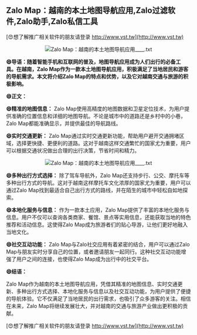 ## **Zalo Map：越南的本土地图导航应用,Zalo过滤软件,Zalo助手,Zalo私信工具**

[😍想了解推广相关软件的朋友请登录 http://www.vst.tw](http://www.vst.tw)

 <center><img src="https://vst.tw/MP4/tuiguang/png/3.png" alt="Zalo Map：越南的本土地图导航应用____.txt"></center>

**😄导语：随着智能手机和互联网的普及，地图导航应用成为人们出行的必备工具。在越南，Zalo Map作为一款本土地图导航应用，积极满足了当地居民和游客的导航需求。本文将介绍Zalo Map的特点和优势，以及它对越南交通与旅游的积极影响。**

**😄正文：**

**😄精准的地图信息：**
Zalo Map使用高精度的地图数据和卫星定位技术，为用户提供准确的位置信息和详细的地图导航。不论是城市中的道路还是乡村中的小巷，Zalo Map都能准确显示，并提供最佳的导航路线。

**😄实时交通更新：**
Zalo Map通过实时交通更新功能，帮助用户避开交通拥堵区域，选择更快捷、更便利的道路。这对于越南这样交通繁忙的国家尤为重要，用户可以根据交通状况做出合理的出行决策，节省时间和精力。

 <center><img src="https://vst.tw/MP4/tuiguang/png/7.png" alt="Zalo Map：越南的本土地图导航应用____.txt"></center>

**😄多种出行方式选择：**
除了驾车导航外，Zalo Map还支持步行、公交、摩托车等多种出行方式的导航。这对于越南这样摩托车文化浓厚的国家尤为重要，用户可以通过Zalo Map找到最适合自己出行方式的路线，并在陌生的城市中轻松自如地探索。

**😄本地化服务与信息：**
作为一款本土应用，Zalo Map提供了丰富的本地化服务与信息。用户不仅可以查询各类商家、餐馆、景点等实用信息，还能获取当地的特色推荐和活动信息。这使得Zalo Map成为旅游者们的贴心导游，让他们更好地融入当地文化。

**😄社交互动功能：**
Zalo Map与Zalo社交应用有着紧密的结合，用户可以通过Zalo Map与朋友实时分享自己的位置，或者邀请朋友一起同行。这种社交互动功能增强了用户之间的连接，也使得Zalo Map成为出行中的社交平台。

**😄结语：**

Zalo Map作为越南的本土地图导航应用，凭借其精准的地图信息、实时交通更新、多种出行方式选择、本地化服务与信息以及社交互动功能，为用户提供了便捷的导航体验。它不仅满足了当地居民的出行需求，也吸引了众多游客的关注。相信在未来，Zalo Map将继续发展壮大，并对越南的交通与旅游产业做出更积极的贡献。

[😍想了解推广相关软件的朋友请登录 http://www.vst.tw](http://www.vst.tw)



